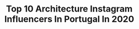 ---
title: Top 10 Architecture Instagram Influencers In Portugal In 2020
description: >-
  Find top architecture Instagram influencers in Portugal in 2020. Most popular hashtags: #portugal #architecture #visitportugal #topportugalphoto.
platform: Instagram
profiles:
  - username: "joanafneves"
    fullname: >-
      Joana Neves
    location: "Portugal"
    followers: 38436
    engagement: 171
    commentsToLikes: 0.018665
    avatar: "https://scontent-amt2-1.cdninstagram.com/v/t51.2885-19/s320x320/54247274_736335573427044_4318458293207957504_n.jpg?_nc_ht=scontent-amt2-1.cdninstagram.com&_nc_ohc=fOgzd2ImqEkAX8Z12hj&oh=2053737174ea77b780068dd81594e03d&oe=5EB80C98"
    verified: false
    hashtags: "#spzcrew, #styleyourselfatsportzone, #26, #girlsgoneloavies"
  - username: "ceulemansfabian"
    fullname: >-
      Fabian Ceulemans
    location: "Portugal"
    followers: 2631
    engagement: 2154
    commentsToLikes: 0.042693
    avatar: "https://scontent-ams4-1.cdninstagram.com/v/t51.2885-19/s320x320/23421734_1926941914300059_7543411753871212544_n.jpg?_nc_ht=scontent-ams4-1.cdninstagram.com&_nc_ohc=BUVi-ImXQ1wAX_42FtJ&oh=c67357a743259097e34e02247481226a&oe=5EBCB6C8"
    verified: false
    hashtags: "#explore, #touch, #landscapehunter, #natureshot"
  - username: "bonsrapazes"
    fullname: >-
      Bons Rapazes
    location: "Portugal"
    followers: 58338
    engagement: 109
    commentsToLikes: 0.018174
    avatar: "https://scontent-bos3-1.cdninstagram.com/v/t51.2885-19/s320x320/81237644_204375800697445_4766126239163351040_n.jpg?_nc_ht=scontent-bos3-1.cdninstagram.com&_nc_ohc=Ama6Hm0r6rAAX9M3M1e&oh=f92b563bcd5ff86ee8779a678d70ef0e&oe=5EB1F0E6"
    verified: false
    hashtags: "#suit, #suitstyle, #oportugalicrivel, #gentleman"
  - username: "socorroamor_estouperdida"
    fullname: >-
      TRAVEL BLOG ✈️🌍💙
    location: "Portugal"
    followers: 6623
    engagement: 819
    commentsToLikes: 0.096932
    avatar: "https://scontent-ams4-1.cdninstagram.com/v/t51.2885-19/s320x320/84313766_515558822431910_6991574349723467776_n.jpg?_nc_ht=scontent-ams4-1.cdninstagram.com&_nc_ohc=eSrpcbpySc4AX9Xu2rS&oh=7c35634edc36c4144dd2c9b21319e6bf&oe=5EBC60C1"
    verified: false
    hashtags: "#naturezalinda, #travel, #monumentos, #cathedralmilano"
  - username: "vaniascunha"
    fullname: >-
      Vânia Silva Cunha
    location: "Portugal"
    followers: 25849
    engagement: 931
    commentsToLikes: 0.025910
    avatar: "https://scontent-ams4-1.cdninstagram.com/v/t51.2885-19/s320x320/92462099_2527044990850855_9154588023940186112_n.jpg?_nc_ht=scontent-ams4-1.cdninstagram.com&_nc_ohc=8SVNPiE4YkUAX9yVD_w&oh=bd8cdc1d0d445c199eebf45223f8cb4d&oe=5EB98B9D"
    verified: false
    hashtags: "#fitness, #instagood, #portrait, #pics"
  - username: "untitled.save"
    fullname: >-
      Untitled
    location: "Portugal"
    followers: 13002
    engagement: 766
    commentsToLikes: 0.007944
    avatar: "https://scontent-amt2-1.cdninstagram.com/v/t51.2885-19/s320x320/47586436_2193446994041321_7083781868729925632_n.jpg?_nc_ht=scontent-amt2-1.cdninstagram.com&_nc_ohc=nwcuZj6u7ykAX8JgKUM&oh=050c7d3964f268e1e2ea790a98e8c0f3&oe=5EB92FCC"
    verified: false
    hashtags: "#silverscreen, #baroque, #mikeshake, #portraitart"
  - username: "creativeroamers"
    fullname: >-
      CREATIVE ROAMERS
    location: "Portugal"
    followers: 19722
    engagement: 710
    commentsToLikes: 0.071732
    avatar: "https://scontent-ams4-1.cdninstagram.com/v/t51.2885-19/s320x320/66266459_2424858927838232_7636738141923049472_n.jpg?_nc_ht=scontent-ams4-1.cdninstagram.com&_nc_ohc=nRqPoKH3cHUAX-T3Iun&oh=d27fe0713fc40163cba0c065fb8f301d&oe=5EB8CFC4"
    verified: false
    hashtags: "#letsflyawayto, #spechlessplaces, #elevadordabica, #unlimitedportugal"
  - username: "amaliejamil"
    fullname: >-
      Amalie Rohde
    location: "Portugal"
    followers: 9790
    engagement: 1221
    commentsToLikes: 0.032346
    avatar: "https://scontent-lhr8-1.cdninstagram.com/v/t51.2885-19/s320x320/82977962_633982747392884_4301158959508619264_n.jpg?_nc_ht=scontent-lhr8-1.cdninstagram.com&_nc_ohc=JhkaootcFaQAX-Lm2l7&oh=d1c62aed4528a5a43c6b39524fc13d20&oe=5EBBC954"
    verified: false
    hashtags: "#relationshipgoal, #happyeaster, #amarportugal, #stayclassyvlog"
  - username: "jc_copas"
    fullname: >-
      JC Copetto
    location: "Portugal"
    followers: 17472
    engagement: 621
    commentsToLikes: 0.127754
    avatar: "https://scontent-lhr8-1.cdninstagram.com/v/t51.2885-19/s320x320/62650476_2476008185792215_3598876792376524800_n.jpg?_nc_ht=scontent-lhr8-1.cdninstagram.com&_nc_ohc=PPUpCK-vbREAX9rdqhA&oh=4886e2316032e606c9d628a4b5ae91a9&oe=5EBC13E6"
    verified: false
    hashtags: "#vsco, #somewheremagazine, #exploreobserveshare, #learnminimalism"
  - username: "carlopes27"
    fullname: >-
      Carlos Lopes
    location: "Portugal"
    followers: 13031
    engagement: 1352
    commentsToLikes: 0.032244
    avatar: "https://scontent-lhr8-1.cdninstagram.com/v/t51.2885-19/s320x320/49674435_1022556227938167_4124702646219046912_n.jpg?_nc_ht=scontent-lhr8-1.cdninstagram.com&_nc_ohc=rkNFUtJ4f4EAX8MGrRC&oh=2270e51863a9922377849621906701ef&oe=5EB9618D"
    verified: false
    hashtags: "#amar, #portolovers, #europe, #amarante"
---